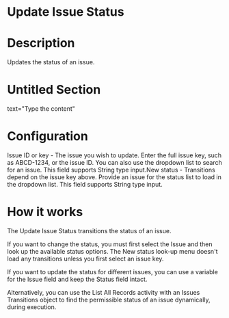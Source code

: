 ﻿# Update Issue Status

# Description

Updates the status of an issue.

# Untitled Section

text="Type the content"

# Configuration

Issue ID or key - The issue you wish to update. Enter the full issue key, such as ABCD-1234, or the issue ID. You can also use the dropdown list to search for an issue. This field supports String type input.New status - Transitions depend on the issue key above. Provide an issue for the status list to load in the dropdown list. This field supports String type input.

# How it works

The Update Issue Status transitions the status of an issue.

If you want to change the status, you must first select the Issue and then look up the available status options. The New status look-up menu doesn't load any transitions unless you first select an issue key.

If you want to update the status for different issues, you can use a variable for the Issue field and keep the Status field intact.

Alternatively, you can use the List All Records activity with an Issues Transitions object to find the permissible status of an issue dynamically, during execution.
